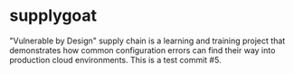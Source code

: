 # supplygoat
"Vulnerable by Design" supply chain is a learning and training project that demonstrates how common configuration errors can find their way into production cloud environments. 
This is a test commit #5.
